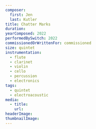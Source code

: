 ```yaml
---
composer:
  first: Jen
  last: Kutler
title: Chatter Marks
duration:
yearComposed: 2022
performedBySwitch: 2022
commissionedOrWrittenFor: commissioned
size: quintet
instrumentation:
  - flute
  - clarinet
  - violin
  - cello
  - percussion
  - electronics
tags:
  - quintet
  - electroacoustic
media:
  - title: 
    url: 
headerImage: 
thumbnailImage: 
---
```

